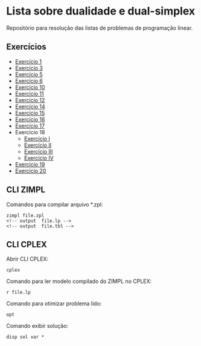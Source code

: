 # Lista sobre dualidade e dual-simplex

Repositório para resolução das listas de problemas de programação linear.

## Exercícios

* [Exercício 1](01/README.md)
* [Exercício 3](03/README.md)
* [Exercício 5](05/README.md)
* [Exercício 6](06/README.md)
* [Exercício 10](10/README.md)
* [Exercício 11](11/README.md)
* [Exercício 12](12/README.md)
* [Exercício 14](14/README.md)
* [Exercício 15](15/README.md)
* [Exercício 16](16/README.md)
* [Exercício 17](17/README.md)
* Exercício 18
  * [Exercício I](18-I/README.md)  
  * [Exercício II](18-II/README.md)  
  * [Exercício III](18-III/README.md)  
  * [Exercício IV](18-IV/README.md)  
* [Exercício 19](19/README.md)
* [Exercício 20](20/README.md)

## CLI ZIMPL

Comandos para compilar arquivo *.zpl:

    zimpl file.zpl
    <!-- output  file.lp -->
    <!-- output  file.tbl -->

## CLI CPLEX

Abrir CLI CPLEX:

    cplex

Comando para ler modelo compilado do ZIMPL no CPLEX:

    r file.lp

Comando para otimizar problema lido:

    opt

Comando exibir solução:

    disp sol var *
